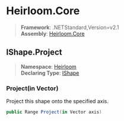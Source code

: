 # Heirloom.Core

> **Framework**: .NETStandard,Version=v2.1  
> **Assembly**: [Heirloom.Core][0]  

## IShape.Project

> **Namespace**: [Heirloom][0]  
> **Declaring Type**: [IShape][1]  

### Project(in Vector)

Project this shape onto the specified axis.

```cs
public Range Project(in Vector axis)
```

[0]: ../../../Heirloom.Core.md
[1]: ../IShape.md
